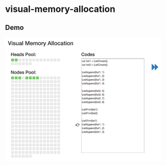 # visual-memory-allocation
## Demo
![Demo](https://raw.githubusercontent.com/ChaunceyKiwi/visual-memory-allocation/master/demo.png?token=ALHARLhOc_SMo9nfzM0-DLRTWZEqc5y3ks5ZM7eywA%3D%3D)

